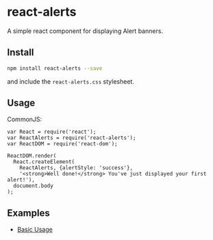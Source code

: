 # react-alerts

A simple react component for displaying Alert banners.

## Install

```bash
npm install react-alerts --save
```

and include the `react-alerts.css` stylesheet.

## Usage

CommonJS:

```
var React = require('react');
var ReactAlerts = require('react-alerts');
var ReactDOM = require('react-dom');

ReactDOM.render(
  React.createElement(
    ReactAlerts, {alertStyle: 'success'}, 
    '<strong>Well done!</strong> You've just displayed your first alert!'),
  document.body
);
```

## Examples

* [Basic Usage][1]

[1]: http://dennisduong.github.io/react-alerts/examples/